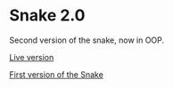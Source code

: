 # Snake 2.0

Second version of the snake, now in OOP.

<a href="https://fairlytales.github.io/Snake_2.0">Live version</a>
 
<a href="https://github.com/FairlyTales/Snake">First version of the Snake</a>
